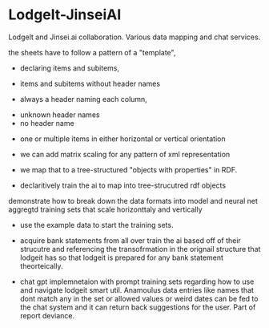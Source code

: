 # LodgeIt-JinseiAI
LodgeIt and Jinsei.ai collaboration. Various data mapping and chat services.

the sheets have to follow a pattern of a "template",
- declaring items and subitems, 
+ items and subitems without header names
  
- always a header naming each column, 
+ unknown header names 
+ no header name
  
- one or multiple items in either horizontal or vertical orientation 
+ we can add matrix scaling for any pattern of xml representation
  
- we map that to a tree-structured "objects with properties" in RDF.
+ declaritively train the ai to map into tree-strucutred rdf objects

demonstrate how to break down the data formats into model and neural net aggregtd training sets that scale horizonttaly and vertically 

+ use the example data to start the training sets. 

+ acquire bank statements from all over train the ai based off of their strucutre and referencing the transofrmation in the orignail structure that lodgeit has so that lodgeit is prepared for any bank statement theorteically.

+ chat gpt implemnetaion with prompt training sets regarding how to use and navigate lodgeit smart util. Anamoulus data entries like names that dont match any in the set or allowed values or weird dates can be fed to the chat system and it can return back suggestions for the user. Part of report deviance.
